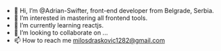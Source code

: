 - 👋 Hi, I’m @Adrian-Swifter, front-end developer from Belgrade, Serbia.
- 👀 I’m interested in mastering all frontend tools.
- 🌱 I’m currently learning reactjs.
- 💞️ I’m looking to collaborate on ...
- 📫 How to reach me milosdraskovic1282@gmail.com


